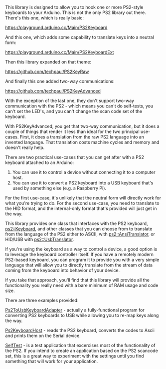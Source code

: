 This library is designed to allow you to hook one or more PS2-style keyboards to your Arduino.
This is not the only PS2 library out there.  There's this one, which is really basic:

https://playground.arduino.cc/Main/PS2Keyboard

And this one, which adds some capability to translate keys into a neutral form:

https://playground.arduino.cc/Main/PS2KeyboardExt

Then this library expanded on that theme:

https://github.com/techpaul/PS2KeyRaw

And finally this one added two-way communications:

https://github.com/techpaul/PS2KeyAdvanced

With the exception of the last one, they don't support two-way communication with the PS2 - which means
you can't do self-tests, you can't set the LED's, and you can't change the scan code set of the keyboard.

With PS2KeyAdvanced, you get that two-way communication, but it does a couple of things that render it
less than ideal for the two principal use-cases.  First, it does a translation from the raw PS2 language
into an invented language.  That translation costs machine cycles and memory and doesn't really help.

There are two practical use-cases that you can get after with a PS2 keyboard attached to an Arduino:

1) You can use it to control a device without connecting it to a computer host.
2) You can use it to convert a PS2 keyboard into a USB keyboard that's used by something else (e.g. a Raspberry Pi).

For the first use-case, it's unlikely that the neutral form will directly work for what you're trying to do.
For the second use-case, you need to translate to the HID format, and the internal-only format that's provided
will just get in the way.

This library provides one class that interfaces with the PS2 keyboard, [ps2::Keyboard](https://stevebenz.github.io/firsttry/classps2_1_1_keyboard.html),
and other classes that you can choose from to translate from the language of the PS2 either to ASCII, with
[ps2::AnsiTranslator](https://stevebenz.github.io/firsttry/classps2_1_1_ansi_translator.html),
or HID/USB with [ps2::UsbTranslator](https://stevebenz.github.io/firsttry/classps2_1_1_usb_translator.html).

If you're using the keyboard as a way to control a device, a good option is to leverage the keyboard
controller itself.  If you have a remotely modern PS2-based keyboard, you can program it to provide you with
a very simple language that will allow you to directly translate from the stream of data coming from the keyboard
into behavior of your device.

If you take that approach, you'll find that this library will provide all the functionality you really need with
a bare minimum of RAM usage and code size.

There are three examples provided:

[Ps2ToUsbKeyboardAdapter](https://github.com/SteveBenz/firsttry/tree/master/examples/Ps2ToUsbKeyboardAdapter) - actually
a fully-functional program for converting PS2 keyboards to USB while allowing you to re-map keys along the way.

[Ps2KeyboardHost](https://github.com/SteveBenz/firsttry/tree/master/examples/Ps2KeyboardHost) - reads the PS2 keyboard,
converts the codes to Ascii and prints them on the Serial device.

[SelfTest](https://github.com/SteveBenz/firsttry/tree/master/examples/SelfTest) - is a test application that excercises
most of the functionality of the PS2.  If you intend to create an application based on the PS2 scancode set, this
is a great way to experiment with the settings until you find something that will work for your application.


